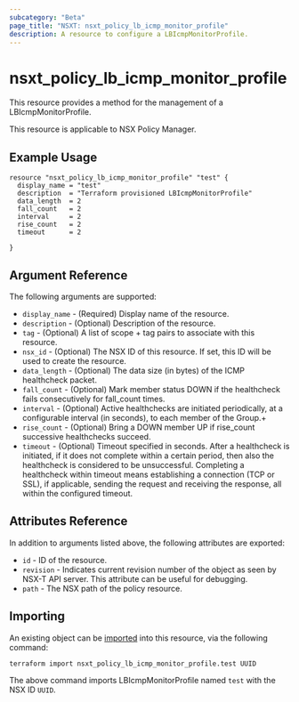 ```yaml
---
subcategory: "Beta"
page_title: "NSXT: nsxt_policy_lb_icmp_monitor_profile"
description: A resource to configure a LBIcmpMonitorProfile.
---
```


# nsxt_policy_lb_icmp_monitor_profile

This resource provides a method for the management of a LBIcmpMonitorProfile.

This resource is applicable to NSX Policy Manager.

## Example Usage

```hcl
resource "nsxt_policy_lb_icmp_monitor_profile" "test" {
  display_name = "test"
  description  = "Terraform provisioned LBIcmpMonitorProfile"
  data_length  = 2
  fall_count   = 2
  interval     = 2
  rise_count   = 2
  timeout      = 2

}
```

## Argument Reference

The following arguments are supported:

* `display_name` - (Required) Display name of the resource.
* `description` - (Optional) Description of the resource.
* `tag` - (Optional) A list of scope + tag pairs to associate with this resource.
* `nsx_id` - (Optional) The NSX ID of this resource. If set, this ID will be used to create the resource.
* `data_length` - (Optional) The data size (in bytes) of the ICMP healthcheck packet.
* `fall_count` - (Optional) Mark member status DOWN if the healthcheck fails consecutively for fall_count times.
* `interval` - (Optional) Active healthchecks are initiated periodically, at a configurable interval (in seconds), to each member of the Group.+
* `rise_count` - (Optional) Bring a DOWN member UP if rise_count successive healthchecks succeed.
* `timeout` - (Optional) Timeout specified in seconds. After a healthcheck is initiated, if it does not complete within a certain period, then also the healthcheck is considered to be unsuccessful. Completing a healthcheck within timeout means establishing a connection (TCP or SSL), if applicable, sending the request and receiving the response, all within the configured timeout.

## Attributes Reference

In addition to arguments listed above, the following attributes are exported:

* `id` - ID of the resource.
* `revision` - Indicates current revision number of the object as seen by NSX-T API server. This attribute can be useful for debugging.
* `path` - The NSX path of the policy resource.

## Importing

An existing object can be [imported][docs-import] into this resource, via the following command:

[docs-import]: https://developer.hashicorp.com/terraform/cli/import

```shell
terraform import nsxt_policy_lb_icmp_monitor_profile.test UUID
```

The above command imports LBIcmpMonitorProfile named `test` with the NSX ID `UUID`.

